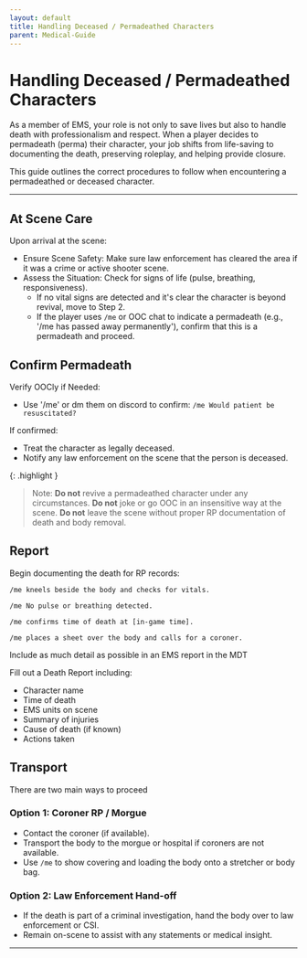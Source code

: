 ```yaml
---
layout: default
title: Handling Deceased / Permadeathed Characters
parent: Medical-Guide
---
```


# Handling Deceased / Permadeathed Characters

As a member of EMS, your role is not only to save lives but also to handle death with professionalism and respect. When a player decides to permadeath (perma) their character, your job shifts from life-saving to documenting the death, preserving roleplay, and helping provide closure.

This guide outlines the correct procedures to follow when encountering a permadeathed or deceased character.

---

## At Scene Care  
Upon arrival at the scene:

- Ensure Scene Safety: Make sure law enforcement has cleared the area if it was a crime or active shooter scene.
- Assess the Situation: Check for signs of life (pulse, breathing, responsiveness).
   - If no vital signs are detected and it's clear the character is beyond revival, move to Step 2.
   - If the player uses `/me` or OOC chat to indicate a permadeath (e.g., '/me has passed away permanently'), confirm that this is a permadeath and proceed.

## Confirm Permadeath

Verify OOCly if Needed:

- Use '/me' or dm them on discord to confirm:
`/me Would patient be resuscitated?`

If confirmed:

- Treat the character as legally deceased.
- Notify any law enforcement on the scene that the person is deceased.

{: .highlight }
> Note: **Do not** revive a permadeathed character under any circumstances. **Do not** joke or go OOC in an insensitive way at the scene. **Do not** leave the scene without proper RP documentation of death and body removal.

## Report 

Begin documenting the death for RP records:

`/me kneels beside the body and checks for vitals.`

`/me No pulse or breathing detected.`

`/me confirms time of death at [in-game time].`

`/me places a sheet over the body and calls for a coroner.`

Include as much detail as possible in an EMS report in the MDT

Fill out a Death Report including:

- Character name
- Time of death
- EMS units on scene
- Summary of injuries
- Cause of death (if known)
- Actions taken

## Transport

There are two main ways to proceed

### Option 1: Coroner RP / Morgue
- Contact the coroner (if available).
- Transport the body to the morgue or hospital if coroners are not available.
- Use `/me` to show covering and loading the body onto a stretcher or body bag.

### Option 2: Law Enforcement Hand-off
- If the death is part of a criminal investigation, hand the body over to law enforcement or CSI.
- Remain on-scene to assist with any statements or medical insight.

---

